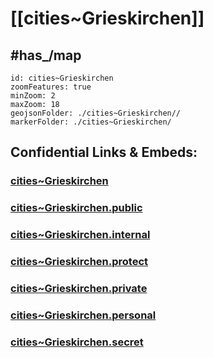 # [[cities~Grieskirchen]] 


## #has_/map  



```leaflet
id: cities~Grieskirchen
zoomFeatures: true 
minZoom: 2 
maxZoom: 18
geojsonFolder: ./cities~Grieskirchen//
markerFolder: ./cities~Grieskirchen/
```


## Confidential Links & Embeds: 

### [cities~Grieskirchen](/_Standards/Earth/Continent/Europe/Europe~Central/Austria/Austrias_States/Oberösterreich/counties~OÖ/Grieskirchen/cities~Grieskirchen.md) 

### [cities~Grieskirchen.public](/_public/Earth/Continent/Europe/Europe~Central/Austria/Austrias_States/Oberösterreich/counties~OÖ/Grieskirchen/cities~Grieskirchen.public.md) 

### [cities~Grieskirchen.internal](/_internal/Earth/Continent/Europe/Europe~Central/Austria/Austrias_States/Oberösterreich/counties~OÖ/Grieskirchen/cities~Grieskirchen.internal.md) 

### [cities~Grieskirchen.protect](/_protect/Earth/Continent/Europe/Europe~Central/Austria/Austrias_States/Oberösterreich/counties~OÖ/Grieskirchen/cities~Grieskirchen.protect.md) 

### [cities~Grieskirchen.private](/_private/Earth/Continent/Europe/Europe~Central/Austria/Austrias_States/Oberösterreich/counties~OÖ/Grieskirchen/cities~Grieskirchen.private.md) 

### [cities~Grieskirchen.personal](/_personal/Earth/Continent/Europe/Europe~Central/Austria/Austrias_States/Oberösterreich/counties~OÖ/Grieskirchen/cities~Grieskirchen.personal.md) 

### [cities~Grieskirchen.secret](/_secret/Earth/Continent/Europe/Europe~Central/Austria/Austrias_States/Oberösterreich/counties~OÖ/Grieskirchen/cities~Grieskirchen.secret.md)


